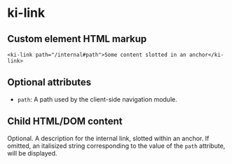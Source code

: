 # ki-link

## Custom element HTML markup

```
<ki-link path="/internal#path">Some content slotted in an anchor</ki-link>
```

## Optional attributes

- `path`: A path used by the client-side navigation module.

## Child HTML/DOM content

Optional. A description for the internal link, slotted within an anchor. If omitted, an italisized string corresponding to the value of the `path` attribute, will be displayed.
